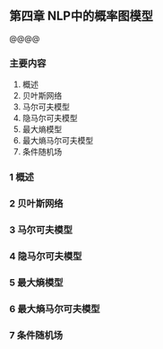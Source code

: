 ## 第四章 NLP中的概率图模型


@@@@
### 主要内容

1. 概述
2. 贝叶斯网络
3. 马尔可夫模型
4. 隐马尔可夫模型
5. 最大熵模型
6. 最大熵马尔可夫模型
7. 条件随机场


### 1 概述
### 2 贝叶斯网络
### 3 马尔可夫模型
### 4 隐马尔可夫模型
### 5 最大熵模型
### 6 最大熵马尔可夫模型
### 7 条件随机场